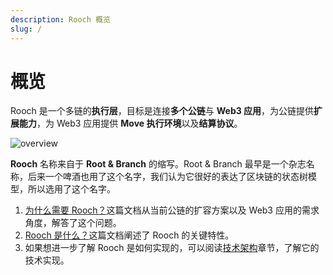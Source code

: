 ```yaml
---
description: Rooch 概览
slug: /
---
```


# 概览

Rooch 是一个多链的**执行层**，目标是连接**多个公链**与 **Web3 应用**，为公链提供**扩展能力**，为 Web3 应用提供 **Move 执行环境**以及**结算协议**。

![overview](/diagram/rooch-overview.svg)


**Rooch** 名称来自于 **Root & Branch** 的缩写。Root & Branch 最早是一个杂志名称，后来一个啤酒也用了这个名字，我们认为它很好的表达了区块链的状态树模型，所以选用了这个名字。

1. [为什么需要 Rooch？](01-why-rooch.md)这篇文档从当前公链的扩容方案以及 Web3 应用的需求角度，解答了这个问题。
2. [Rooch 是什么？](02-what-is-rooch.md)这篇文档阐述了 Rooch 的关键特性。
3. 如果想进一步了解 Rooch 是如何实现的，可以阅读[技术架构](04-technology/index.md)章节，了解它的技术实现。
